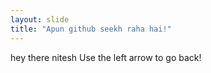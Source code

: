 ```yaml
---
layout: slide
title: "Apun github seekh raha hai!"
---
```

hey there nitesh
Use the left arrow to go back!
